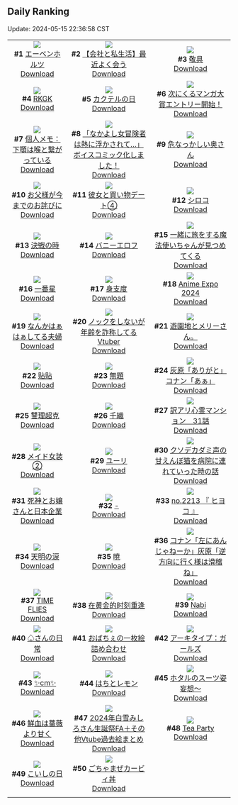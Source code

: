 ## Daily Ranking
Update: 2024-05-15 22:36:58 CST

|      |      |      |
| :----: | :----: | :----: |
| ![](https://i.pixiv.re/c/240x480/img-master/img/2024/05/13/00/24/02/118680479_p0_master1200.jpg)<br>**#1** [エーベンホルツ](https://www.pixiv.net/artworks/118680479)<br>[Download](https://i.pixiv.re/img-original/img/2024/05/13/00/24/02/118680479_p0.jpg) | ![](https://i.pixiv.re/c/240x480/img-master/img/2024/05/14/12/00/09/118717626_p0_master1200.jpg)<br>**#2** [【会社と私生活】最近よく会う](https://www.pixiv.net/artworks/118717626)<br>[Download](https://i.pixiv.re/img-original/img/2024/05/14/12/00/09/118717626_p0.jpg) | ![](https://i.pixiv.re/c/240x480/img-master/img/2024/05/14/21/01/41/118728153_p0_master1200.jpg)<br>**#3** [敬具](https://www.pixiv.net/artworks/118728153)<br>[Download](https://i.pixiv.re/img-original/img/2024/05/14/21/01/41/118728153_p0.jpg) |
| ![](https://i.pixiv.re/c/240x480/img-master/img/2024/05/13/00/00/16/118679301_p0_master1200.jpg)<br>**#4** [RKGK](https://www.pixiv.net/artworks/118679301)<br>[Download](https://i.pixiv.re/img-original/img/2024/05/13/00/00/16/118679301_p0.jpg) | ![](https://i.pixiv.re/c/240x480/img-master/img/2024/05/13/20/30/04/118700046_p0_master1200.jpg)<br>**#5** [カクテルの日](https://www.pixiv.net/artworks/118700046)<br>[Download](https://i.pixiv.re/img-original/img/2024/05/13/20/30/04/118700046_p0.png) | ![](https://i.pixiv.re/c/240x480/img-master/img/2024/05/13/14/27/47/118692590_p0_master1200.jpg)<br>**#6** [次にくるマンガ大賞エントリー開始！](https://www.pixiv.net/artworks/118692590)<br>[Download](https://i.pixiv.re/img-original/img/2024/05/13/14/27/47/118692590_p0.jpg) |
| ![](https://i.pixiv.re/c/240x480/img-master/img/2024/05/14/06/00/13/118713194_p0_master1200.jpg)<br>**#7** [個人メモ：下顎は喉と繋がっている](https://www.pixiv.net/artworks/118713194)<br>[Download](https://i.pixiv.re/img-original/img/2024/05/14/06/00/13/118713194_p0.jpg) | ![](https://i.pixiv.re/c/240x480/img-master/img/2024/05/13/14/34/37/118692705_p0_master1200.jpg)<br>**#8** [「なかよし女冒険者は熱に浮かされて…」ボイスコミック化しました！](https://www.pixiv.net/artworks/118692705)<br>[Download](https://i.pixiv.re/img-original/img/2024/05/13/14/34/37/118692705_p0.png) | ![](https://i.pixiv.re/c/240x480/img-master/img/2024/05/13/00/05/30/118679787_p0_master1200.jpg)<br>**#9** [危なっかしい奥さん](https://www.pixiv.net/artworks/118679787)<br>[Download](https://i.pixiv.re/img-original/img/2024/05/13/00/05/30/118679787_p0.jpg) |
| ![](https://i.pixiv.re/c/240x480/img-master/img/2024/05/13/13/31/08/118691779_p0_master1200.jpg)<br>**#10** [お父様が今までのお詫びに](https://www.pixiv.net/artworks/118691779)<br>[Download](https://i.pixiv.re/img-original/img/2024/05/13/13/31/08/118691779_p0.png) | ![](https://i.pixiv.re/c/240x480/img-master/img/2024/05/13/17/16/38/118695293_p0_master1200.jpg)<br>**#11** [彼女と買い物デート④](https://www.pixiv.net/artworks/118695293)<br>[Download](https://i.pixiv.re/img-original/img/2024/05/13/17/16/38/118695293_p0.jpg) | ![](https://i.pixiv.re/c/240x480/img-master/img/2024/05/13/00/00/29/118679372_p0_master1200.jpg)<br>**#12** [シロコ](https://www.pixiv.net/artworks/118679372)<br>[Download](https://i.pixiv.re/img-original/img/2024/05/13/00/00/29/118679372_p0.jpg) |
| ![](https://i.pixiv.re/c/240x480/img-master/img/2024/05/13/18/21/48/118696732_p0_master1200.jpg)<br>**#13** [決戦の時](https://www.pixiv.net/artworks/118696732)<br>[Download](https://i.pixiv.re/img-original/img/2024/05/13/18/21/48/118696732_p0.png) | ![](https://i.pixiv.re/c/240x480/img-master/img/2024/05/13/00/00/41/118679429_p0_master1200.jpg)<br>**#14** [バニーエロフ](https://www.pixiv.net/artworks/118679429)<br>[Download](https://i.pixiv.re/img-original/img/2024/05/13/00/00/41/118679429_p0.png) | ![](https://i.pixiv.re/c/240x480/img-master/img/2024/05/13/00/00/38/118679416_p0_master1200.jpg)<br>**#15** [一緒に旅をする魔法使いちゃんが見つめてくる](https://www.pixiv.net/artworks/118679416)<br>[Download](https://i.pixiv.re/img-original/img/2024/05/13/00/00/38/118679416_p0.jpg) |
| ![](https://i.pixiv.re/c/240x480/img-master/img/2024/05/14/01/48/49/118710216_p0_master1200.jpg)<br>**#16** [一番星](https://www.pixiv.net/artworks/118710216)<br>[Download](https://i.pixiv.re/img-original/img/2024/05/14/01/48/49/118710216_p0.jpg) | ![](https://i.pixiv.re/c/240x480/img-master/img/2024/05/14/00/00/27/118707061_p0_master1200.jpg)<br>**#17** [身支度](https://www.pixiv.net/artworks/118707061)<br>[Download](https://i.pixiv.re/img-original/img/2024/05/14/00/00/27/118707061_p0.png) | ![](https://i.pixiv.re/c/240x480/img-master/img/2024/05/13/21/54/33/118702833_p0_master1200.jpg)<br>**#18** [Anime Expo 2024](https://www.pixiv.net/artworks/118702833)<br>[Download](https://i.pixiv.re/img-original/img/2024/05/13/21/54/33/118702833_p0.jpg) |
| ![](https://i.pixiv.re/c/240x480/img-master/img/2024/05/14/00/10/25/118707617_p0_master1200.jpg)<br>**#19** [なんかはぁはぁしてる夫婦](https://www.pixiv.net/artworks/118707617)<br>[Download](https://i.pixiv.re/img-original/img/2024/05/14/00/10/25/118707617_p0.jpg) | ![](https://i.pixiv.re/c/240x480/img-master/img/2024/05/13/20/53/16/118700714_p0_master1200.jpg)<br>**#20** [ノックをしないが年齢を詐称してるVtuber](https://www.pixiv.net/artworks/118700714)<br>[Download](https://i.pixiv.re/img-original/img/2024/05/13/20/53/16/118700714_p0.png) | ![](https://i.pixiv.re/c/240x480/img-master/img/2024/05/13/17/29/02/118695515_p0_master1200.jpg)<br>**#21** [遊園地とメリーさん。](https://www.pixiv.net/artworks/118695515)<br>[Download](https://i.pixiv.re/img-original/img/2024/05/13/17/29/02/118695515_p0.jpg) |
| ![](https://i.pixiv.re/c/240x480/img-master/img/2024/05/14/00/27/38/118708172_p0_master1200.jpg)<br>**#22** [贴贴](https://www.pixiv.net/artworks/118708172)<br>[Download](https://i.pixiv.re/img-original/img/2024/05/14/00/27/38/118708172_p0.jpg) | ![](https://i.pixiv.re/c/240x480/img-master/img/2024/05/13/00/02/19/118679611_p0_master1200.jpg)<br>**#23** [無題](https://www.pixiv.net/artworks/118679611)<br>[Download](https://i.pixiv.re/img-original/img/2024/05/13/00/02/19/118679611_p0.png) | ![](https://i.pixiv.re/c/240x480/img-master/img/2024/05/13/15/04/06/118693152_p0_master1200.jpg)<br>**#24** [灰原「ありがと」コナン「あぁ」](https://www.pixiv.net/artworks/118693152)<br>[Download](https://i.pixiv.re/img-original/img/2024/05/13/15/04/06/118693152_p0.jpg) |
| ![](https://i.pixiv.re/c/240x480/img-master/img/2024/05/14/00/01/17/118707203_p0_master1200.jpg)<br>**#25** [讐理超克](https://www.pixiv.net/artworks/118707203)<br>[Download](https://i.pixiv.re/img-original/img/2024/05/14/00/01/17/118707203_p0.png) | ![](https://i.pixiv.re/c/240x480/img-master/img/2024/05/13/00/00/27/118679351_p0_master1200.jpg)<br>**#26** [千織](https://www.pixiv.net/artworks/118679351)<br>[Download](https://i.pixiv.re/img-original/img/2024/05/13/00/00/27/118679351_p0.jpg) | ![](https://i.pixiv.re/c/240x480/img-master/img/2024/05/14/12/35/15/118718247_p0_master1200.jpg)<br>**#27** [訳アリ心霊マンション　31話](https://www.pixiv.net/artworks/118718247)<br>[Download](https://i.pixiv.re/img-original/img/2024/05/14/12/35/15/118718247_p0.jpg) |
| ![](https://i.pixiv.re/c/240x480/img-master/img/2024/05/13/05/00/04/118685144_p0_master1200.jpg)<br>**#28** [メイド女装②](https://www.pixiv.net/artworks/118685144)<br>[Download](https://i.pixiv.re/img-original/img/2024/05/13/05/00/04/118685144_p0.jpg) | ![](https://i.pixiv.re/c/240x480/img-master/img/2024/05/13/07/37/30/118686898_p0_master1200.jpg)<br>**#29** [ユーリ](https://www.pixiv.net/artworks/118686898)<br>[Download](https://i.pixiv.re/img-original/img/2024/05/13/07/37/30/118686898_p0.png) | ![](https://i.pixiv.re/c/240x480/img-master/img/2024/05/13/19/00/04/118697605_p0_master1200.jpg)<br>**#30** [クソデカダミ声の甘えんぼ猫を病院に連れていった時の話](https://www.pixiv.net/artworks/118697605)<br>[Download](https://i.pixiv.re/img-original/img/2024/05/13/19/00/04/118697605_p0.jpg) |
| ![](https://i.pixiv.re/c/240x480/img-master/img/2024/05/15/20/11/27/118722780_p0_master1200.jpg)<br>**#31** [死神とお嬢さんと日本企業](https://www.pixiv.net/artworks/118722780)<br>[Download](https://i.pixiv.re/img-original/img/2024/05/15/20/11/27/118722780_p0.jpg) | ![](https://i.pixiv.re/c/240x480/img-master/img/2024/05/13/00/00/24/118679333_p0_master1200.jpg)<br>**#32** [-](https://www.pixiv.net/artworks/118679333)<br>[Download](https://i.pixiv.re/img-original/img/2024/05/13/00/00/24/118679333_p0.png) | ![](https://i.pixiv.re/c/240x480/img-master/img/2024/05/14/12/25/06/118718092_p0_master1200.jpg)<br>**#33** [no.2213 『 ヒヨコ 』](https://www.pixiv.net/artworks/118718092)<br>[Download](https://i.pixiv.re/img-original/img/2024/05/14/12/25/06/118718092_p0.jpg) |
| ![](https://i.pixiv.re/c/240x480/img-master/img/2024/05/13/00/00/25/118679344_p0_master1200.jpg)<br>**#34** [天明の涙](https://www.pixiv.net/artworks/118679344)<br>[Download](https://i.pixiv.re/img-original/img/2024/05/13/00/00/25/118679344_p0.jpg) | ![](https://i.pixiv.re/c/240x480/img-master/img/2024/05/14/00/26/04/118708119_p0_master1200.jpg)<br>**#35** [暁](https://www.pixiv.net/artworks/118708119)<br>[Download](https://i.pixiv.re/img-original/img/2024/05/14/00/26/04/118708119_p0.jpg) | ![](https://i.pixiv.re/c/240x480/img-master/img/2024/05/14/15/25/01/118720706_p0_master1200.jpg)<br>**#36** [コナン「左にあんじゃねーか」灰原「逆方向に行く様は滑稽ね」](https://www.pixiv.net/artworks/118720706)<br>[Download](https://i.pixiv.re/img-original/img/2024/05/14/15/25/01/118720706_p0.jpg) |
| ![](https://i.pixiv.re/c/240x480/img-master/img/2024/05/13/00/01/12/118679500_p0_master1200.jpg)<br>**#37** [TIME FLIES](https://www.pixiv.net/artworks/118679500)<br>[Download](https://i.pixiv.re/img-original/img/2024/05/13/00/01/12/118679500_p0.jpg) | ![](https://i.pixiv.re/c/240x480/img-master/img/2024/05/13/00/15/59/118680206_p0_master1200.jpg)<br>**#38** [在黄金的时刻重逢](https://www.pixiv.net/artworks/118680206)<br>[Download](https://i.pixiv.re/img-original/img/2024/05/13/00/15/59/118680206_p0.jpg) | ![](https://i.pixiv.re/c/240x480/img-master/img/2024/05/13/04/24/41/118684861_p0_master1200.jpg)<br>**#39** [Nabi](https://www.pixiv.net/artworks/118684861)<br>[Download](https://i.pixiv.re/img-original/img/2024/05/13/04/24/41/118684861_p0.png) |
| ![](https://i.pixiv.re/c/240x480/img-master/img/2024/05/13/00/00/31/118679382_p0_master1200.jpg)<br>**#40** [♤さんの日常](https://www.pixiv.net/artworks/118679382)<br>[Download](https://i.pixiv.re/img-original/img/2024/05/13/00/00/31/118679382_p0.png) | ![](https://i.pixiv.re/c/240x480/img-master/img/2024/05/14/14/18/32/118719752_p0_master1200.jpg)<br>**#41** [おばちぇの一枚絵詰め合わせ](https://www.pixiv.net/artworks/118719752)<br>[Download](https://i.pixiv.re/img-original/img/2024/05/14/14/18/32/118719752_p0.png) | ![](https://i.pixiv.re/c/240x480/img-master/img/2024/05/13/21/26/10/118701894_p0_master1200.jpg)<br>**#42** [アーキタイプ：ガールズ](https://www.pixiv.net/artworks/118701894)<br>[Download](https://i.pixiv.re/img-original/img/2024/05/13/21/26/10/118701894_p0.png) |
| ![](https://i.pixiv.re/c/240x480/img-master/img/2024/05/13/20/31/58/118700117_p0_master1200.jpg)<br>**#43** [✨cm✨](https://www.pixiv.net/artworks/118700117)<br>[Download](https://i.pixiv.re/img-original/img/2024/05/13/20/31/58/118700117_p0.png) | ![](https://i.pixiv.re/c/240x480/img-master/img/2024/05/14/18/40/26/118724317_p0_master1200.jpg)<br>**#44** [はちとレモン](https://www.pixiv.net/artworks/118724317)<br>[Download](https://i.pixiv.re/img-original/img/2024/05/14/18/40/26/118724317_p0.png) | ![](https://i.pixiv.re/c/240x480/img-master/img/2024/05/13/18/32/23/118696988_p0_master1200.jpg)<br>**#45** [ホタルのスーツ姿妄想～](https://www.pixiv.net/artworks/118696988)<br>[Download](https://i.pixiv.re/img-original/img/2024/05/13/18/32/23/118696988_p0.jpg) |
| ![](https://i.pixiv.re/c/240x480/img-master/img/2024/05/14/20/48/13/118727660_p0_master1200.jpg)<br>**#46** [鮮血は薔薇より甘く](https://www.pixiv.net/artworks/118727660)<br>[Download](https://i.pixiv.re/img-original/img/2024/05/14/20/48/13/118727660_p0.jpg) | ![](https://i.pixiv.re/c/240x480/img-master/img/2024/05/14/01/29/44/118709863_p0_master1200.jpg)<br>**#47** [2024年白雪みしろさん生誕祭FA＋その他Vtube過去絵まとめ](https://www.pixiv.net/artworks/118709863)<br>[Download](https://i.pixiv.re/img-original/img/2024/05/14/01/29/44/118709863_p0.jpg) | ![](https://i.pixiv.re/c/240x480/img-master/img/2024/05/13/00/00/20/118679319_p0_master1200.jpg)<br>**#48** [Tea Party](https://www.pixiv.net/artworks/118679319)<br>[Download](https://i.pixiv.re/img-original/img/2024/05/13/00/00/20/118679319_p0.jpg) |
| ![](https://i.pixiv.re/c/240x480/img-master/img/2024/05/14/00/37/05/118708485_p0_master1200.jpg)<br>**#49** [こいしの日](https://www.pixiv.net/artworks/118708485)<br>[Download](https://i.pixiv.re/img-original/img/2024/05/14/00/37/05/118708485_p0.jpg) | ![](https://i.pixiv.re/c/240x480/img-master/img/2024/05/14/15/30/22/118720773_p0_master1200.jpg)<br>**#50** [ごちゃまぜカービィ丼](https://www.pixiv.net/artworks/118720773)<br>[Download](https://i.pixiv.re/img-original/img/2024/05/14/15/30/22/118720773_p0.jpg) |
|      |
